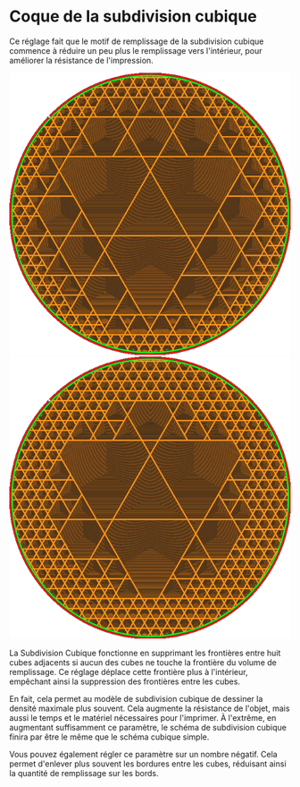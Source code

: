 Coque de la subdivision cubique
===

Ce réglage fait que le motif de remplissage de la subdivision cubique commence à réduire un peu plus le remplissage vers l'intérieur, pour améliorer la résistance de l'impression.

![Cubic Subdivision sans coquille supplémentaire](../../../articles/images/sub_div_rad_add_small.png)
![Coque supplémentaire de 5mm](../../../articles/images/sub_div_rad_add_large.png)

La Subdivision Cubique fonctionne en supprimant les frontières entre huit cubes adjacents si aucun des cubes ne touche la frontière du volume de remplissage. Ce réglage déplace cette frontière plus à l'intérieur, empêchant ainsi la suppression des frontières entre les cubes.

En fait, cela permet au modèle de subdivision cubique de dessiner la densité maximale plus souvent. Cela augmente la résistance de l'objet, mais aussi le temps et le matériel nécessaires pour l'imprimer. À l'extrême, en augmentant suffisamment ce paramètre, le schéma de subdivision cubique finira par être le même que le schéma cubique simple.

Vous pouvez également régler ce paramètre sur un nombre négatif. Cela permet d'enlever plus souvent les bordures entre les cubes, réduisant ainsi la quantité de remplissage sur les bords.
